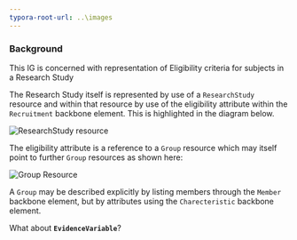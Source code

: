 ```yaml
---
typora-root-url: ..\images
---
```


### Background

This IG is concerned with representation of Eligibility criteria for subjects in a Research Study

The Research Study itself is represented by use of a `ResearchStudy` resource and within that resource by use of the eligibility attribute within the `Recruitment` backbone element.  This is highlighted in the diagram below.

<img src="./ResearchStudy_UML.png" alt="ResearchStudy resource" style="zoom:100%;" />



The eligibility attribute is a reference to a `Group` resource which may itself point to further `Group` resources as shown here:

<img src="./Group_UML.png" alt="Group Resource" style="zoom:100%;" />
      

A `Group` may be described explicitly by listing members through the `Member` backbone element, but by attributes using the `Charecteristic` backbone element.



What about **`EvidenceVariable`**?





